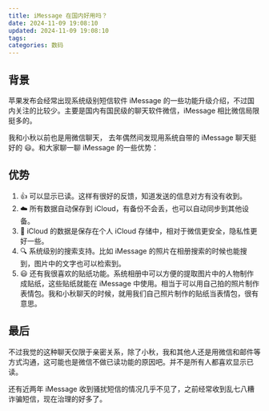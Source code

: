 ```yaml
---
title: iMessage 在国内好用吗？
date: 2024-11-09 19:08:10
updated: 2024-11-09 19:08:10
tags:
categories: 数码
---
```


## 背景
苹果发布会经常出现系统级别短信软件 iMessage 的一些功能升级介绍，不过国内关注的比较少。主要是国内有国民级的聊天软件微信，iMessage 相比微信局限挺多的。

我和小秋以前也是用微信聊天， 去年偶然间发现用系统自带的 iMessage 聊天挺好的 😃。和大家聊一聊 iMessage 的一些优势：

## 优势
1. 👍 可以显示已读。这样有很好的反馈，知道发送的信息对方有没有收到。
2. ☁️ 所有数据自动保存到 iCloud，有备份不会丢，也可以自动同步到其他设备。
3. 🔐 iCloud 的数据是保存在个人 iCloud 存储中，相对于微信更安全，隐私性更好一些。
4. 🔍 系统级别的搜索支持。比如 iMessage 的照片在相册搜索的时候也能搜到，图片中的文字也可以检索到。
5. 😃 还有我很喜欢的贴纸功能。系统相册中可以方便的提取图片中的人物制作成贴纸，这些贴纸就能在 iMessage 中使用。相当于可以用自己拍的照片制作表情包。我和小秋聊天的时候，就用我们自己照片制作的贴纸当表情包，很有意思。

## 最后
不过我觉的这种聊天仅限于亲密关系，除了小秋，我和其他人还是用微信和邮件等方式沟通，这可能也是微信不做已读功能的原因吧。并不是所有人都喜欢显示已读。

还有近两年 iMessage 收到骚扰短信的情况几乎不见了，之前经常收到乱七八糟诈骗短信，现在治理的好多了。


